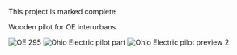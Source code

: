 This project is marked complete

Wooden pilot for OE interurbans.

![OE 295](https://github.com/user-attachments/assets/aee85798-4cd4-4241-b1f1-d158424ebd9a)
![Ohio Electric pilot part](https://github.com/user-attachments/assets/d98d3c7c-5c39-42f7-a460-ceb9c18bb6da)
![Ohio Electric pilot preview 2](https://github.com/user-attachments/assets/47b4b3c8-ee6f-41e6-87a2-774a1b82b99c)
